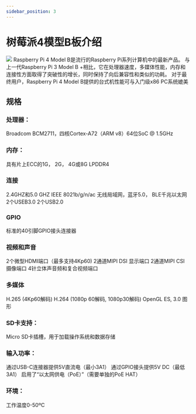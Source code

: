 ```yaml
---
sidebar_position: 3
---
```


# 树莓派4模型B板介绍

![](/img/respberry-pi-4.png)
Raspberry Pi 4 Model B是流行的Raspberry Pi系列计算机中的最新产品。 与上一代Raspberry Pi 3 Model B +相比，它在处理器速度，多媒体性能，内存和连接性方面取得了突破性的增长，同时保持了向后兼容性和类似的功耗。 对于最终用户，Raspberry Pi 4 Model B提供的台式机性能可与入门级x86 PC系统媲美

## 规格

### 处理器：
Broadcom BCM2711，四核Cortex-A72（ARM v8）64位SoC @ 1.5GHz

### 内存：
具有片上ECC的1G， 2G， 4G或8G LPDDR4

### 连接
2.4GHZ和5.0 GHZ IEEE 8021b/g/n/ac 无线局域网，蓝牙5.0， BLE千兆以太网
2个USEB3.0
2个USB2.0

### GPIO
标准的40引脚GPIO接头连接器

### 视频和声音
2个微型HDMI端口（最多支持4Kp60)
2通道MIPI DSI 显示端口
2通道MIPI CSI 摄像端口
4针立体声音频和复合视频端口

### 多媒体
H.265 (4Kp60解码)
H.264 (1080p 60解码, 1080p30解码)
OpenGL ES, 3.0 图形

### SD卡支持：
Micro SD卡插槽，用于加载操作系统和数据存储

### 输入功率：
通过USB-C连接器提供5V直流电（最小3A1）
通过GPIO接头提供5V DC（最低3A1）
启用了“以太网供电（PoE）”（需要单独的PoE HAT）

### 环境：
工作温度0-50ºC
